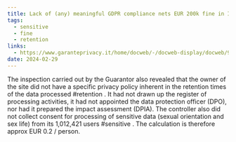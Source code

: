```yaml
---
title: Lack of (any) meaningful GDPR compliance nets EUR 200k fine in Italy
tags:
  - sensitive
  - fine
  - retention
links:
  - https://www.garanteprivacy.it/home/docweb/-/docweb-display/docweb/9983384#2
date: 2024-02-29
---
```

The inspection carried out by the Guarantor also revealed that the owner of the site did not have a specific privacy policy inherent in the retention times of the data processed #retention . It had not drawn up the register of processing activities, it had not appointed the data protection officer (DPO), nor had it prepared the impact assessment (DPIA). The controller also did not collect consent for processing of sensitive data (sexual orientation and sex life) from its 1,012,421 users #sensitive . The calculation is therefore approx EUR 0.2 / person.  